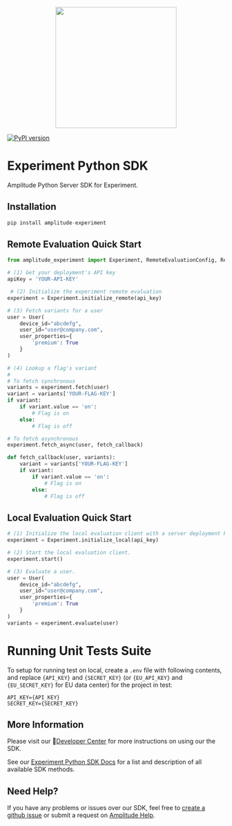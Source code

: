 <p align="center">
  <a href="https://amplitude.com" target="_blank" align="center">
    <img src="https://static.amplitude.com/lightning/46c85bfd91905de8047f1ee65c7c93d6fa9ee6ea/static/media/amplitude-logo-with-text.4fb9e463.svg" width="280">
  </a>
  <br />
</p>

[![PyPI version](https://badge.fury.io/py/amplitude-experiment.svg)](https://badge.fury.io/py/amplitude-experiment)

# Experiment Python SDK
Amplitude Python Server SDK for Experiment.

## Installation
```python
pip install amplitude-experiment
```

## Remote Evaluation Quick Start
```python
from amplitude_experiment import Experiment, RemoteEvaluationConfig, RemoteEvaluationClient, User

# (1) Get your deployment's API key
apiKey = 'YOUR-API-KEY'

 # (2) Initialize the experiment remote evaluation
experiment = Experiment.initialize_remote(api_key)

# (3) Fetch variants for a user
user = User(
    device_id="abcdefg",
    user_id="user@company.com",
    user_properties={
        'premium': True
    }
)

# (4) Lookup a flag's variant
#
# To fetch synchronous
variants = experiment.fetch(user)
variant = variants['YOUR-FLAG-KEY']
if variant:
    if variant.value == 'on':
        # Flag is on
    else:
        # Flag is off

# To fetch asynchronous
experiment.fetch_async(user, fetch_callback)

def fetch_callback(user, variants):
    variant = variants['YOUR-FLAG-KEY']
    if variant:
        if variant.value == 'on':
            # Flag is on
        else:
            # Flag is off

```

## Local Evaluation Quick Start
```python
# (1) Initialize the local evaluation client with a server deployment key.
experiment = Experiment.initialize_local(api_key)

# (2) Start the local evaluation client.
experiment.start()

# (3) Evaluate a user.
user = User(
    device_id="abcdefg",
    user_id="user@company.com",
    user_properties={
        'premium': True
    }
)
variants = experiment.evaluate(user)
```

# Running Unit Tests Suite
To setup for running test on local, create a `.env` file with following
contents, and replace `{API_KEY}` and `{SECRET_KEY}` (or `{EU_API_KEY}` and `{EU_SECRET_KEY}` for EU data center) for the project in test:

```
API_KEY={API_KEY}
SECRET_KEY={SECRET_KEY}
```

## More Information
Please visit our :100:[Developer Center](https://www.docs.developers.amplitude.com/experiment/sdks/python-sdk/) for more instructions on using our the SDK.

See our [Experiment Python SDK Docs](https://amplitude.github.io/experiment-python-server/) for a list and description of all available SDK methods.

## Need Help?
If you have any problems or issues over our SDK, feel free to [create a github issue](https://github.com/amplitude/experiments-python-server/issues/new) or submit a request on [Amplitude Help](https://help.amplitude.com/hc/en-us/requests/new).
